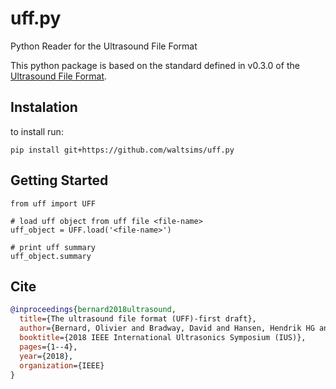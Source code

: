 # uff.py

Python Reader for the Ultrasound File Format

This python package is based on the standard defined in v0.3.0 of
the [Ultrasound File Format](https://bitbucket.org/ultrasound_file_format/uff/wiki/Home).

## Instalation

to install run:

```pip install git+https://github.com/waltsims/uff.py```

## Getting Started

``` python3
from uff import UFF

# load uff object from uff file <file-name>
uff_object = UFF.load('<file-name>')

# print uff summary
uff_object.summary
```
## Cite
```bibtex
@inproceedings{bernard2018ultrasound,
  title={The ultrasound file format (UFF)-first draft},
  author={Bernard, Olivier and Bradway, David and Hansen, Hendrik HG and Kruizinga, Pieter and Nair, Arun and Perdios, Dimitris and Ricci, Stefano and Rindal, Ole Marius Hoel and Rodriguez-Molares, Alfonso and Stuart, Matthias Bo and others},
  booktitle={2018 IEEE International Ultrasonics Symposium (IUS)},
  pages={1--4},
  year={2018},
  organization={IEEE}
}
```
